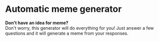 # Automatic meme generator

**Don't have an idea for meme?**  
Don't worry, this generator will do everything for you! Just answer a few questions and it will generate a meme from your responses.
